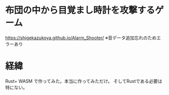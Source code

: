 # 布団の中から目覚まし時計を攻撃するゲーム
https://shigekazukoya.github.io/Alarm_Shooter/
※音データ追加忘れのためエラーあり

# 経緯
Rust+ WASM で作ってみた。本当に作ってみただけ。
そしてRustである必要は特にない。
